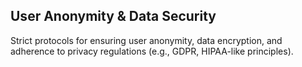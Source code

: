 ## User Anonymity & Data Security
Strict protocols for ensuring user anonymity, data encryption, and adherence to privacy regulations (e.g., GDPR, HIPAA-like principles).
